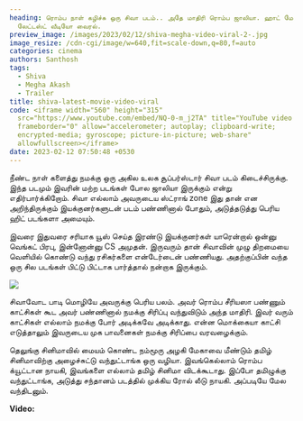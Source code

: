 ```yaml
---
heading: ரொம்ப நாள் கழிச்சு ஒரு சிவா படம்.. அதே மாதிரி ரொம்ப ஜாலியா. ஹாட் மேகா..
  லேட்டஸ்ட் வீடியோ வைரல்.
preview_image: /images/2023/02/12/shiva-megha-video-viral-2-.jpg
image_resize: /cdn-cgi/image/w=640,fit=scale-down,q=80,f=auto
categories: cinema
authors: Santhosh
tags:
  - Shiva
  - Megha Akash
  - Trailer
title: shiva-latest-movie-video-viral
code: <iframe width="560" height="315"
  src="https://www.youtube.com/embed/NQ-0-m_j2TA" title="YouTube video player"
  frameborder="0" allow="accelerometer; autoplay; clipboard-write;
  encrypted-media; gyroscope; picture-in-picture; web-share"
  allowfullscreen></iframe>
date: 2023-02-12 07:50:48 +0530
---
```

நீண்ட நாள் களைத்து நமக்கு ஒரு அகில உலக சூப்பர்ஸ்டார் சிவா படம் கிடைச்சிருக்கு. இந்த படமும் இவரின் மற்ற படங்கள் போல ஜாலியா இருக்கும் என்று எதிர்பார்க்கிறோம். சிவா எல்லாம் அவருடைய ஸ்ட்ராங் zone இது தான் என அறிந்திருக்கும் இயக்குனர்களுடன் படம் பண்ணினால் போதும், அடுத்தடுத்து பெரிய ஹிட் படங்களா அமையும்.

இவரை இதுவரை சரியாக யூஸ் செய்த இரண்டு இயக்குனர்கள் யாரென்றால் ஒன்னு வெங்கட் பிரபு, இன்னோன்னு CS அமுதன். இருவரும் தான் சிவாவின் முழு திறமையை வெளியில் கொண்டு வந்து ரசிகர்களை என்டேர்டைன் பண்ணியது. அதற்குப்பின் வந்த ஒரு சில படங்கள் பிட்டு பிட்டாக பார்த்தால் நன்றாக இருக்கும்.

![](/images/2023/02/12/shiva-megha-video-viral-1-.jpg)

சிவாவோட பாடி மொழியே அவருக்கு பெரிய பலம். அவர் ரொம்ப சீரியஸா பண்ணும் காட்சிகள் கூட அவர் பண்ணினால் நமக்கு சிரிப்பு வந்துவிடும் அந்த மாதிரி. இவர் வரும் காட்சிகள் எல்லாம் நமக்கு போர் அடிக்கவே அடிக்காது. என்ன மொக்கையா காட்சி எடுத்தாலும் இவருடைய முக பாவனைகள் நமக்கு சிரிப்பை வரவழைக்கும்.

தெலுங்கு சினிமாவில் மையம் கொண்ட நம்மூரு அழகி மேகாவை மீண்டும் தமிழ் சினிமாவிற்கு அழைச்சுட்டு வந்துட்டாங்க ஒரு வழியா. இவங்கெல்லாம் ரொம்ப க்யூட்டான நாயகி, இவங்களை எல்லாம் தமிழ் சினிமா விடக்கூடாது. இப்போ தமிழுக்கு வந்துட்டாங்க, அடுத்து சந்தானம் படத்தில் முக்கிய ரோல் லீடு நாயகி. அப்படியே மேல வந்திடனும்.  

**V﻿ideo:**